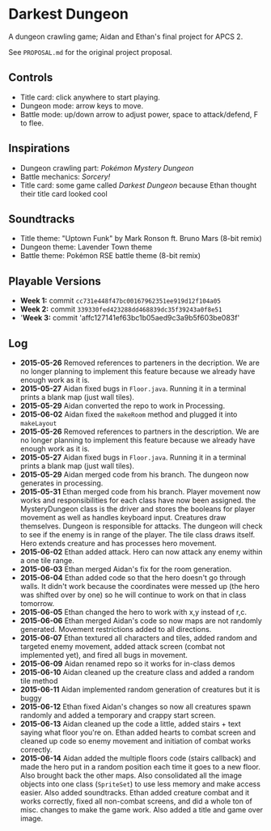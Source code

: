 # Darkest Dungeon
A dungeon crawling game; Aidan and Ethan's final project for APCS 2.

See `PROPOSAL.md` for the original project proposal.

## Controls

- Title card: click anywhere to start playing.
- Dungeon mode: arrow keys to move.
- Battle mode: up/down arrow to adjust power, space to attack/defend, F to flee.

## Inspirations

- Dungeon crawling part: _Pok&#233;mon Mystery Dungeon_
- Battle mechanics:  _Sorcery!_
- Title card: some game called _Darkest Dungeon_ because Ethan thought their title card looked cool

## Soundtracks

- Title theme: "Uptown Funk" by Mark Ronson ft. Bruno Mars (8-bit remix)
- Dungeon theme: Lavender Town theme
- Battle theme: Pok&#233;mon RSE battle theme (8-bit remix)

## Playable Versions
- **Week 1:** commit `cc731e448f47bc00167962351ee919d12f104a05`
- **Week 2:** commit `339330fed423288dd468839dc35f39243a0f8e51`
- '**Week 3:** commit 'affc127141ef63bc1b05aed9c3a9b5f603be083f'

## Log
- **2015-05-26** Removed references to parteners in the decription.  We are no longer planning to implement this feature because we already have enough work as it is.
- **2015-05-27** Aidan fixed bugs in `Floor.java`. Running it in a terminal prints a blank map (just wall tiles).
- **2015-05-29** Aidan converted the repo to work in Processing.
- **2015-06-02** Aidan fixed the `makeRoom` method and plugged it into `makeLayout`
- **2015-05-26** Removed references to partners in the description.  We are no longer planning to implement this feature because we already have enough work as it is.
- **2015-05-27** Aidan fixed bugs in `Floor.java`. Running it in a terminal prints a blank map (just wall tiles).
- **2015-05-29** Aidan merged code from his branch.  The dungeon now generates in processing.
- **2015-05-31** Ethan merged code from his branch.  Player movement now works and responsibilities for each class have now been assigned.  the MysteryDungeon class is the driver and stores the booleans for player movement as well as handles keyboard input.  Creatures draw themselves.  Dungeon is responsible for attacks.  The dungeon will check to see if the enemy is in range of the player.  The tile class draws itself.  Hero extends creature and has processes hero movement.
- **2015-06-02** Ethan added attack.  Hero can now attack any enemy within a one tile range.
- **2015-06-03** Ethan merged Aidan's fix for the room generation.
- **2015-06-04** Ethan added code so that the hero doesn't go through walls.  It didn't work because the coordinates were messed up (the hero was shifted over by one) so he will continue to work on that in class tomorrow.
- **2015-06-05** Ethan changed the hero to work with x,y instead of r,c. 
- **2015-06-06** Ethan merged Aidan's code so now maps are not randomly generated.  Movement restrictions added to all directions.
- **2015-06-07** Ethan textured all characters and tiles, added random and targeted enemy movement, added attack screen (combat not implemented yet), and fired all bugs in movement.
- **2015-06-09** Aidan renamed repo so it works for in-class demos
- **2015-06-10** Aidan cleaned up the creature class and added a random tile method
- **2015-06-11** Aidan implemented random generation of creatures but it is buggy
- **2015-06-12** Ethan fixed Aidan's changes so now all creatures spawn randomly and added a temporary and crappy start screen.
- **2015-06-13** Aidan cleaned up the code a little, added stairs + text saying what floor you're on.  Ethan added hearts to combat screen and cleaned up code so enemy movement and initiation of combat works correctly.
- **2015-06-14** Aidan added the multiple floors code (stairs callback) and made the hero put in a random position each time it goes to a new floor. Also brought back the other maps. Also consolidated all the image objects into one class (`SpriteSet`) to use less memory and make access easier. Also added soundtracks. Ethan added creature combat and it works correctly, fixed all non-combat screens, and did a whole ton of misc. changes to make the game work. Also added a title and game over image.
